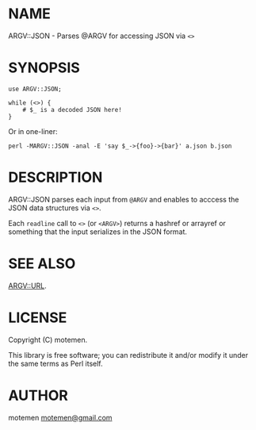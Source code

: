 # NAME

ARGV::JSON - Parses @ARGV for accessing JSON via `<>`

# SYNOPSIS

    use ARGV::JSON;

    while (<>) {
        # $_ is a decoded JSON here!
    }

Or in one-liner:

    perl -MARGV::JSON -anal -E 'say $_->{foo}->{bar}' a.json b.json

# DESCRIPTION

ARGV::JSON parses each input from `@ARGV` and enables to acccess
the JSON data structures via `<>`.

Each `readline` call to `<>` (or `<ARGV>`) returns a
hashref or arrayref or something that the input serializes in the
JSON format.

# SEE ALSO

[ARGV::URL](https://metacpan.org/pod/ARGV::URL).

# LICENSE

Copyright (C) motemen.

This library is free software; you can redistribute it and/or modify
it under the same terms as Perl itself.

# AUTHOR

motemen <motemen@gmail.com>
